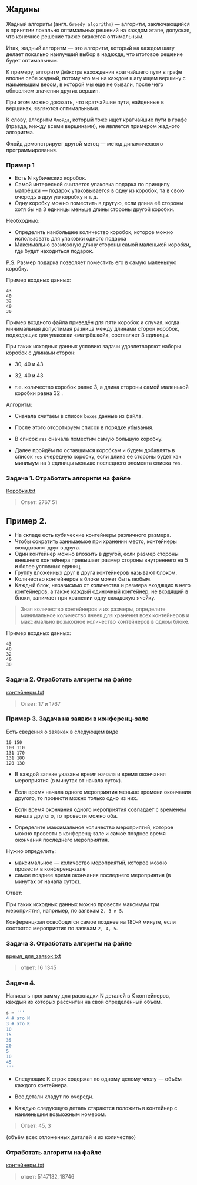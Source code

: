 ## Жадины

Жадный алгоритм (англ. `Greedy algorithm`) — алгоритм, заключающийся в принятии локально оптимальных решений на каждом этапе, допуская, что конечное решение также окажется оптимальным.

Итак, жадный алгоритм — это алгоритм, который на каждом шагу делает локально наилучший выбор в надежде, что итоговое решение будет оптимальным.

К примеру, алгоритм `Дейкстры` нахождения кратчайшего пути в графе вполне себе жадный, потому что мы на каждом шагу ищем вершину с наименьшим весом, в которой мы еще не бывали, после чего обновляем значения других вершин. 

При этом можно доказать, что кратчайшие пути, найденные в вершинах, являются оптимальными.

К слову, алгоритм `Флойда`, который тоже ищет кратчайшие пути в графе (правда, между всеми вершинами), не является примером жадного алгоритма. 

Флойд демонстрирует другой метод — метод динамического программирования.


### Пример 1

* Есть N кубических коробок.
* Самой интересной считается упаковка подарка по принципу матрёшки  — подарок упаковывается в одну из коробок, та в свою очередь в другую коробку и т. д. 
* Одну коробку можно поместить в другую, если длина её стороны хотя бы на 3 единицы меньше длины стороны другой коробки.

Необходимо:

* Определить наибольшее количество коробок, которое можно использовать для упаковки одного подарка
* Максимально возможную длину стороны самой маленькой коробки, где будет находиться подарок.

P.S. Размер подарка позволяет поместить его в самую маленькую коробку.

Пример входных данных:

```
43
40
32
40
30
```

Пример входного файла приведён для пяти коробок и случая, когда минимальная допустимая разница между длинами сторон коробок, подходящих для упаковки «матрёшкой», составляет 3 единицы.

При таких исходных данных условию задачи удовлетворяют наборы коробок с длинами сторон:

* 30, 40 и 43 
* 32, 40 и 43 

* т.е. количество коробок равно 3, а длина стороны самой маленькой коробки равна 32 .

Алгоритм:

* Сначала считаем в список `boxes` данные из файла. 

* После этого отсортируем список в порядке убывания.

* В список `res` сначала поместим самую большую коробку.

* Далее пройдём по оставшимся коробкам и будем добавлять в список `res` очередную коробку, если длина её стороны будет как минимум на `3` единицы меньше последнего элемента списка `res`.

### Задача 1. Отработать алгоритм на файле

[Коробки.txt](boxes.txt)

> Ответ:  2767 51

## Пример 2.

* На складе есть кубические контейнеры различного размера.
* Чтобы сократить занимаемое при хранении место, контейнеры вкладывают друг в друга.
* Один контейнер можно вложить в другой, если размер стороны внешнего контейнера превышает размер стороны внутреннего на 5 и более условных единиц.
* Группу вложенных друг в друга контейнеров называют блоком.
* Количество контейнеров в блоке может быть любым.
* Каждый блок, независимо от количества и размера входящих в него контейнеров, а также каждый одиночный контейнер, не входящий в блоки, занимает при хранении одну складскую ячейку.

> Зная количество контейнеров и их размеры, определите минимальное количество ячеек для хранения всех контейнеров и максимально возможное количество контейнеров в одном блоке.

Пример входных данных:

```
43
40
32
40
30
```

### Задача 2. Отработать алгоритм на файле

[контейнеры.txt](boxes.txt)

> Ответ:  17 и 1767
### Пример 3. Задача на заявки в конференц-зале

Есть сведения о заявках в следующем виде

```
10 150
100 110
131 170
131 180
120 130
```

* В каждой заявке указаны время начала и время окончания мероприятия (в минутах от начала суток). 
 
* Если время начала одного мероприятия меньше времени окончания другого, то провести можно только одно из них. 

* Если время окончания одного мероприятия совпадает с временем начала другого, то провести можно оба. 

* Определите максимальное количество мероприятий, которое можно провести в конференц-зале и самое позднее время окончания последнего мероприятия.

Нужно определить:
* максимальное  — количество мероприятий, которое можно провести в конференц-зале 
* самое позднее время окончания последнего мероприятия (в минутах от начала суток).

Ответ:

При таких исходных данных можно провести максимум три мероприятия, например, по заявкам `2, 3 и 5`. 

Конференц-зал освободится самое позднее на 180-й минуте, если состоятся мероприятия по заявкам `2, 4, 5`. 


### Задача 3. Отработать алгоритм на файле
[время_для_заявок.txt](time_present.txt)

> ответ: 16  1345

### Задача 4.

Написать программу для раскладки N деталей в K контейнеров, каждый из которых рассчитан на свой определённый объём. 

```python
s = '''
4 # это N
3 # это K
10
15
35
20
5
10
45
'''
```

* Следующие K строк содержат по одному целому числу  — объём каждого контейнера.

* Все детали кладут по очереди. 

* Каждую следующую деталь стараются положить в контейнер с наименьшим возможным номером. 

> Ответ: 45, 3

(объём всех отложенных деталей и их количество)

### Отработать алгоритм на файле

[контейнеры.txt](containers.txt)

> ответ: 5147132, 18746